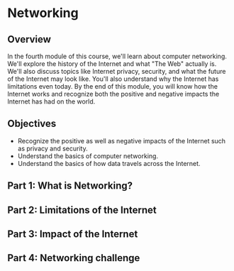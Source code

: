 # Networking

## Overview
In the fourth module of this course, we'll learn about computer networking. We'll explore the history of the Internet and what "The Web" actually is. We'll also discuss topics like Internet privacy, security, and what the future of the Internet may look like. You'll also understand why the Internet has limitations even today. By the end of this module, you will know how the Internet works and recognize both the positive and negative impacts the Internet has had on the world.

## Objectives
- Recognize the positive as well as negative impacts of the Internet such as privacy and security.
- Understand the basics of computer networking.
- Understand the basics of how data travels across the Internet.

## Part 1: What is Networking?

## Part 2: Limitations of the Internet

## Part 3: Impact of the Internet

## Part 4: Networking challenge